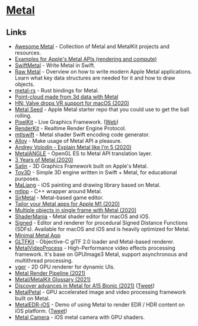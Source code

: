 # [Metal](https://developer.apple.com/metal/)

## Links

- [Awesome Metal](https://github.com/adamnemecek/awesome-metal) - Collection of Metal and MetalKit projects and resources.
- [Examples for Apple's Metal APIs (rendering and compute)](https://github.com/dehesa/Metal)
- [SwiftMetal](https://github.com/hexagons/SwiftMetal) - Write Metal in Swift.
- [Raw Metal](https://alain.xyz/blog/raw-metal) - Overview on how to write modern Apple Metal applications. Learn what key data structures are needed for it and how to draw objects.
- [metal-rs](https://github.com/gfx-rs/metal-rs) - Rust bindings for Metal.
- [Point-cloud made from 3d data with Metal](https://github.com/roberthein/Metal-Point-Cloud)
- [HN: Valve drops VR support for macOS (2020)](https://news.ycombinator.com/item?id=23047348)
- [Metal Seed](https://github.com/alaingalvan/metal-seed) - Apple Metal starter repo that you could use to get the ball rolling.
- [PixelKit](https://github.com/hexagons/pixelkit) - Live Graphics Framework. ([Web](http://pixelkit.net/))
- [RenderKit](https://github.com/hexagons/RenderKit) - Realtime Render Engine Protocol.
- [mtlswift](https://github.com/s1ddok/mtlswift) - Metal shader Swift encoding code generator.
- [Alloy](https://github.com/s1ddok/Alloy) - Make usage of Metal API a pleasure.
- [Andrey Volodin - Explain Metal like I’m 5 (2020)](https://www.youtube.com/watch?v=ebap8D1-GIY)
- [MetalANGLE](https://github.com/kakashidinho/metalangle) - OpenGL ES to Metal API translation layer.
- [3 Years of Metal (2020)](https://blog.roblox.com/2020/05/3-years-metal/)
- [Satin](https://github.com/Hi-Rez/Satin) - 3D Graphics Framework built on Apple's Metal.
- [Toy3D](https://github.com/markdaws/Toy3D) - Simple 3D engine written in Swift + Metal, for educational purposes.
- [MaLiang](https://github.com/Harley-xk/MaLiang) - iOS painting and drawing library based on Metal.
- [mtlpp](https://github.com/naleksiev/mtlpp) - C++ wrapper around Metal.
- [SirMetal](https://github.com/giordi91/SirMetal) - Metal-based game editor.
- [Tailor your Metal apps for Apple M1 (2020)](https://developer.apple.com/videos/play/tech-talks/10859)
- [Multiple objects in single frame with Metal (2020)](https://whackylabs.com/metal/2020/04/30/multiple-objects-single-frame-metal/)
- [ShaderMania](https://github.com/markusmoenig/ShaderMania) - Metal shader editor for macOS and iOS.
- [Signed](https://github.com/markusmoenig/Signed) - Editor and renderer for procedural Signed Distance Functions (SDFs). Available for macOS and iOS and is heavily optimized for Metal.
- [Minimal Metal App](https://github.com/ctreffs/metal-app)
- [GLTFKit](https://github.com/warrenm/GLTFKit) - Objective-C glTF 2.0 loader and Metal-based renderer.
- [MetalVideoProcess](https://github.com/wangrenzhu/MetalVideoProcess) - High-Performance video effects processing framework. It's base on GPUImage3 Metal, support asynchronous and multithread processing.
- [vger](https://github.com/audulus/vger) - 2D GPU renderer for dynamic UIs.
- [Metal Render Pipeline (2021)](http://ioloro.com/2021/02/12/metal-render-pipeline.html)
- [Metal/MetalKit Glossary (2021)](http://ioloro.com/2021/01/18/metalmetalkit-glossary.html)
- [Discover advances in Metal for A15 Bionic (2021)](https://developer.apple.com/videos/play/tech-talks/10876) ([Tweet](https://twitter.com/FlohOfWoe/status/1440273085328814090))
- [MetalPetal](https://github.com/MetalPetal/MetalPetal) - GPU accelerated image and video processing framework built on Metal.
- [MetalEDR-iOS](https://github.com/Naituw/MetalEDR-iOS) - Demo of using Metal to render EDR / HDR content on iOS platform. ([Tweet](https://twitter.com/ChristianSelig/status/1450214423612862464))
- [Metal Camera](https://github.com/gsurma/metal_camera) - iOS metal camera with GPU shaders.
